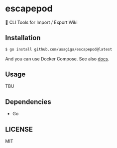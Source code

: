 # escapepod

🚀 CLI Tools for Import / Export Wiki

## Installation

```sh
$ go install github.com/usagiga/escapepod@latest
```

And you can use Docker Compose.
See also [docs](docs/developers/docker.md).


## Usage

TBU


## Dependencies

- Go


## LICENSE

MIT

